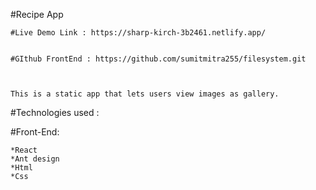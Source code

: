 #Recipe App

    #Live Demo Link : https://sharp-kirch-3b2461.netlify.app/


    #GIthub FrontEnd : https://github.com/sumitmitra255/filesystem.git



    This is a static app that lets users view images as gallery.

#Technologies used :

#Front-End:

    *React
    *Ant design
    *Html
    *Css
